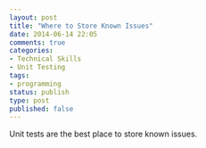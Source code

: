 ```yaml
---
layout: post
title: "Where to Store Known Issues"
date: 2014-06-14 22:05
comments: true
categories: 
- Technical Skills
- Unit Testing
tags:
- programming
status: publish
type: post
published: false
---
```


Unit tests are the best place to store known issues. 
